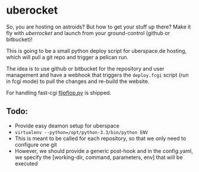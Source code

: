 uberocket
=========

So, you are hosting on astroids? But how to get your stuff up there? Make it fly with *uberrocket* and launch from your ground-control (github or bitbucket)!

This is going to be a small python deploy script for uberspace.de hosting, which will pull a git repo and trigger a pelican run.

The idea is to use github or bitbucket for the repository and user management and have a webhook that triggers the `deploy.fcgi` script (run in fcgi mode) to pull the changes and re-build the website.

For handling fast-cgi [flipflop.py](https://github.com/Kozea/flipflop) is shipped.

## Todo:

- Provide easy deamon setup for uberspace
- `virtualenv --python=/opt/python-3.3/bin/python ENV`
- This is meant to be called for each repository, so that we only need to configure one git
- However, we should provide a generic post-hook and in the config.yaml, we specify the [working-dir, command, parameters, env] that will be executed